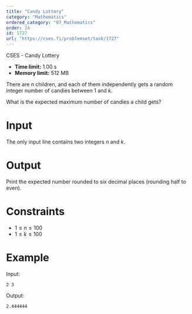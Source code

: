 ```yaml
---
title: "Candy Lottery"
category: "Mathematics"
ordered_category: "07_Mathematics"
order: 24
id: 1727
url: "https://cses.fi/problemset/task/1727"
---
```


CSES - Candy Lottery

  * **Time limit:** 1.00 s
  * **Memory limit:** 512 MB

There are $n$ children, and each of them independently gets a random integer
number of candies between $1$ and $k$.

What is the expected maximum number of candies a child gets?

# Input

The only input line contains two integers $n$ and $k$.

# Output

Print the expected number rounded to six decimal places (rounding half to
even).

# Constraints

  * $1 \le n \le 100$
  * $1 \le k \le 100$

# Example

Input:

    
    
    2 3
    

Output:

    
    
    2.444444
    


